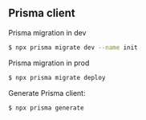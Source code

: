 ## Prisma client

Prisma migration in dev
```bash
$ npx prisma migrate dev --name init
```

Prisma migration in prod
```bash
$ npx prisma migrate deploy 
```

Generate Prisma client:
```bash
$ npx prisma generate
```
